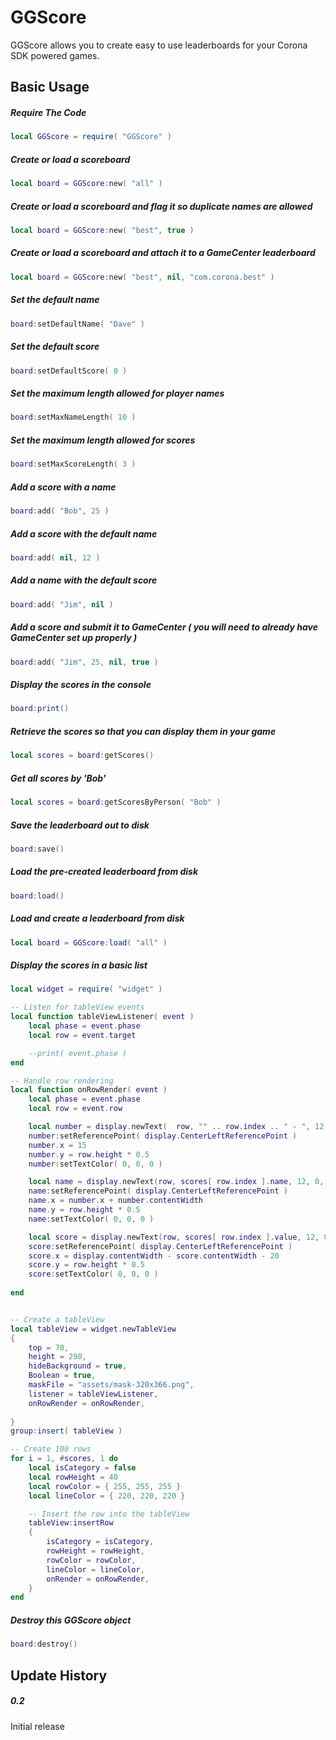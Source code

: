 GGScore
============

GGScore allows you to create easy to use leaderboards for your Corona SDK powered games.

Basic Usage
-------------------------

##### Require The Code
```lua
local GGScore = require( "GGScore" )
```

##### Create or load a scoreboard
```lua
local board = GGScore:new( "all" )
```

##### Create or load a scoreboard and flag it so duplicate names are allowed
```lua
local board = GGScore:new( "best", true )
```

##### Create or load a scoreboard and attach it to a GameCenter leaderboard
```lua
local board = GGScore:new( "best", nil, "com.corona.best" )
```

##### Set the default name
```lua
board:setDefaultName( "Dave" )
```

##### Set the default score
```lua
board:setDefaultScore( 0 )
```

##### Set the maximum length allowed for player names
```lua
board:setMaxNameLength( 10 )
```

##### Set the maximum length allowed for scores
```lua
board:setMaxScoreLength( 3 )
```

##### Add a score with a name
```lua
board:add( "Bob", 25 )
```

##### Add a score with the default name
```lua
board:add( nil, 12 )
```

##### Add a name with the default score
```lua
board:add( "Jim", nil )
```

##### Add a score and submit it to GameCenter ( you will need to already have GameCenter set up properly )
```lua
board:add( "Jim", 25, nil, true )
```

##### Display the scores in the console
```lua
board:print()
```

##### Retrieve the scores so that you can display them in your game
```lua
local scores = board:getScores()
```

##### Get all scores by 'Bob'
```lua
local scores = board:getScoresByPerson( "Bob" )
```

##### Save the leaderboard out to disk
```lua
board:save()
```

##### Load the pre-created leaderboard from disk
```lua
board:load()
```

##### Load and create a leaderboard from disk
```lua
local board = GGScore:load( "all" )
```

##### Display the scores in a basic list
```lua
local widget = require( "widget" )

-- Listen for tableView events
local function tableViewListener( event )
    local phase = event.phase
    local row = event.target

    --print( event.phase )
end

-- Handle row rendering
local function onRowRender( event )
    local phase = event.phase
    local row = event.row

    local number = display.newText(  row, "" .. row.index .. " - ", 12, 0, nil, 18 )
    number:setReferencePoint( display.CenterLeftReferencePoint )
    number.x = 15
    number.y = row.height * 0.5
    number:setTextColor( 0, 0, 0 )

    local name = display.newText(row, scores[ row.index ].name, 12, 0, nil, 18 )
    name:setReferencePoint( display.CenterLeftReferencePoint )
    name.x = number.x + number.contentWidth
    name.y = row.height * 0.5
    name:setTextColor( 0, 0, 0 )

    local score = display.newText(row, scores[ row.index ].value, 12, 0, nil, 18 )
    score:setReferencePoint( display.CenterLeftReferencePoint )
    score.x = display.contentWidth - score.contentWidth - 20
    score.y = row.height * 0.5
    score:setTextColor( 0, 0, 0 )
    
end


-- Create a tableView
local tableView = widget.newTableView
{
    top = 70,
    height = 290,
    hideBackground = true,
    Boolean = true,
    maskFile = "assets/mask-320x366.png",
    listener = tableViewListener,
    onRowRender = onRowRender,
    
}
group:insert( tableView )

-- Create 100 rows
for i = 1, #scores, 1 do
    local isCategory = false
    local rowHeight = 40
    local rowColor = { 255, 255, 255 }
    local lineColor = { 220, 220, 220 }

    -- Insert the row into the tableView
    tableView:insertRow
    {
        isCategory = isCategory,
        rowHeight = rowHeight,
        rowColor = rowColor,
        lineColor = lineColor,
        onRender = onRowRender,
    }
end 
```

##### Destroy this GGScore object
```lua
board:destroy()
```

Update History
-------------------------

##### 0.2
Initial release
